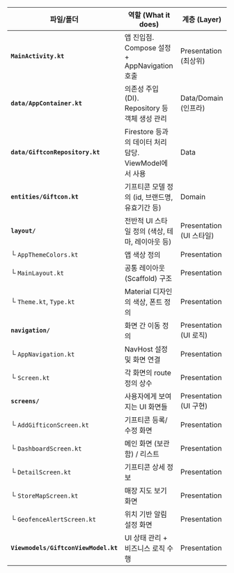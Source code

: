 | 파일/폴더                                | 역할 (What it does)                       | 계층 (Layer)            |
| ------------------------------------ | --------------------------------------- | --------------------- |
| **`MainActivity.kt`**                | 앱 진입점. Compose 설정 + AppNavigation 호출    | Presentation (최상위)    |
| **`data/AppContainer.kt`**           | 의존성 주입 (DI). Repository 등 객체 생성 관리      | Data/Domain (인프라)     |
| **`data/GiftconRepository.kt`**      | Firestore 등과의 데이터 처리 담당. ViewModel에서 사용 | Data                  |
| **`entities/Giftcon.kt`**            | 기프티콘 모델 정의 (id, 브랜드명, 유효기간 등)           | Domain                |
| **`layout/`**                        | 전반적 UI 스타일 정의 (색상, 테마, 레이아웃 등)          | Presentation (UI 스타일) |
| └ `AppThemeColors.kt`                | 앱 색상 정의                                 | Presentation          |
| └ `MainLayout.kt`                    | 공통 레이아웃 (Scaffold) 구조                   | Presentation          |
| └ `Theme.kt`, `Type.kt`              | Material 디자인의 색상, 폰트 정의                 | Presentation          |
| **`navigation/`**                    | 화면 간 이동 정의                              | Presentation (UI 로직)  |
| └ `AppNavigation.kt`                 | NavHost 설정 및 화면 연결                      | Presentation          |
| └ `Screen.kt`                        | 각 화면의 route 정의 상수                       | Presentation          |
| **`screens/`**                       | 사용자에게 보여지는 UI 화면들                       | Presentation (UI 구현)  |
| └ `AddGifticonScreen.kt`             | 기프티콘 등록/수정 화면                           | Presentation          |
| └ `DashboardScreen.kt`               | 메인 화면 (보관함) / 리스트                       | Presentation          |
| └ `DetailScreen.kt`                  | 기프티콘 상세 정보                              | Presentation          |
| └ `StoreMapScreen.kt`                | 매장 지도 보기 화면                             | Presentation          |
| └ `GeofenceAlertScreen.kt`           | 위치 기반 알림 설정 화면                          | Presentation          |
| **`Viewmodels/GiftconViewModel.kt`** | UI 상태 관리 + 비즈니스 로직 수행                   | Presentation          |
